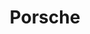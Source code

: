 ---
title: Porsche
crosslinks:
- '944'
- AutoDetailing
- carporn
- cars
- Autos
- analog
- audiophile
- shittyadvice
- Porsche_Cayman
- astrophotography
- lawschool
- excel
- BMW
- garageporn
- classiccars
- Shitty_Car_Mods
- askcarsales
- psych
---